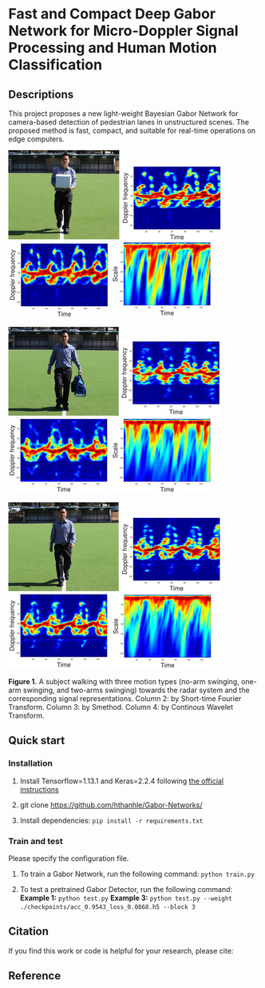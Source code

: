 # Fast and Compact Deep Gabor Network for Micro-Doppler Signal Processing and Human Motion Classification
## Descriptions
This project proposes a new light-weight Bayesian Gabor Network for camera-based detection of pedestrian lanes in unstructured scenes. The proposed method is fast, compact, and
suitable for real-time operations on edge computers.

![alt_text](/image/no_arm_swinging.jpg) ![alt_text](/image/stft_0_arm.png) ![alt_text](/image/smethod_0_arm.png) ![alt_text](/image/cwt_0_arm.png)

![alt_text](/image/one_arm_swinging.jpg) ![alt_text](/image/stft_1_arm.png) ![alt_text](/image/smethod_1_arm.png) ![alt_text](/image/cwt_1_arm.png)

![alt_text](/image/two_arm_swinging.jpg) ![alt_text](/image/stft_2_arm.png) ![alt_text](/image/smethod_2_arm.png) ![alt_text](/image/cwt_2_arm.png)

**Figure 1.** A subject walking with three motion types (no-arm swinging, one-arm swinging, and two-arms swinging) towards the radar system and the corresponding signal representations. Column 2: by Short-time Fourier Transform. Column 3: by Smethod. Column 4: by Continous Wavelet Transform.

## Quick start
### Installation
1. Install Tensorflow=1.13.1 and Keras=2.2.4 following [the official instructions](https://www.tensorflow.org/install/pip)

2. git clone https://github.com/hthanhle/Gabor-Networks/

3. Install dependencies: `pip install -r requirements.txt`

### Train and test

Please specify the configuration file. 

1. To train a Gabor Network, run the following command: `python train.py`

2. To test a pretrained Gabor Detector, run the following command:
**Example 1:** `python test.py`
**Example 3:** `python test.py --weight ./checkpoints/acc_0.9543_loss_0.0868.h5 --block 3`

## Citation
If you find this work or code is helpful for your research, please cite:


## Reference


